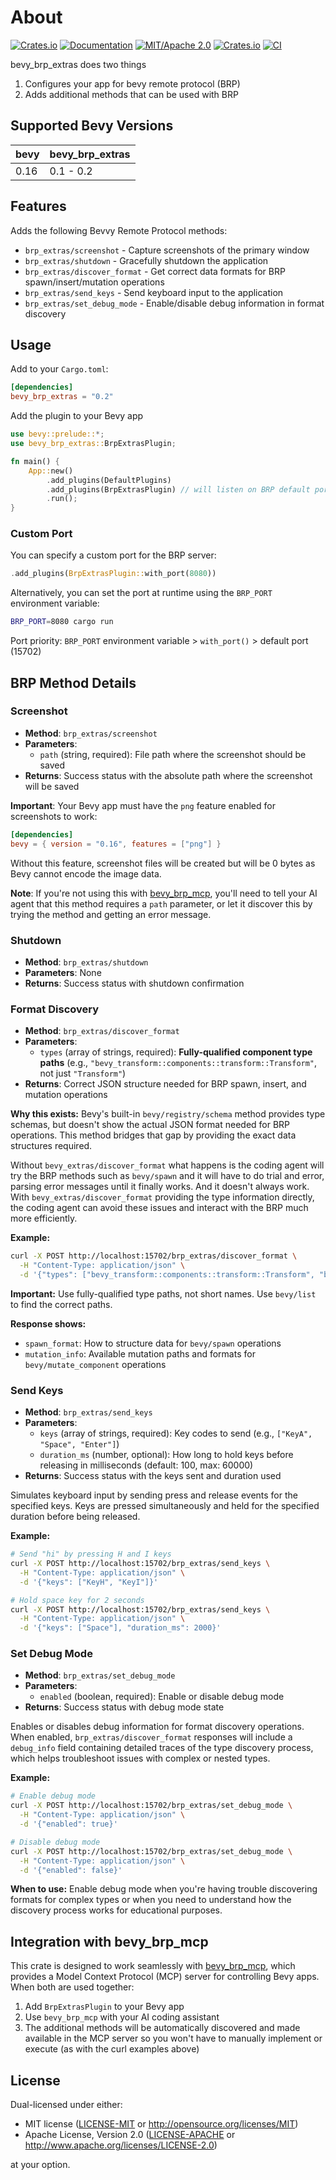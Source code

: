 # About

[![Crates.io](https://img.shields.io/crates/v/bevy_brp_extras.svg)](https://crates.io/crates/bevy_brp_extras)
[![Documentation](https://docs.rs/bevy_brp_extras/badge.svg)](https://docs.rs/bevy_brp_extras/)
[![MIT/Apache 2.0](https://img.shields.io/badge/license-MIT%2FApache-blue.svg)](https://github.com/natepiano/bevy_brp_extras#license)
[![Crates.io](https://img.shields.io/crates/d/bevy_brp_extras.svg)](https://crates.io/crates/bevy_brp_extras)
[![CI](https://github.com/natepiano/bevy_brp_extras/workflows/CI/badge.svg)](https://github.com/natepiano/bevy_brp_extras/actions)

bevy_brp_extras does two things
1. Configures your app for bevy remote protocol (BRP)
2. Adds additional methods that can be used with BRP

## Supported Bevy Versions

| bevy | bevy_brp_extras |
|------|-----------------|
| 0.16 | 0.1 - 0.2       |


## Features

Adds the following Bevvy Remote Protocol methods:
- `brp_extras/screenshot` - Capture screenshots of the primary window
- `brp_extras/shutdown` - Gracefully shutdown the application
- `brp_extras/discover_format` - Get correct data formats for BRP spawn/insert/mutation operations
- `brp_extras/send_keys` - Send keyboard input to the application
- `brp_extras/set_debug_mode` - Enable/disable debug information in format discovery

## Usage

Add to your `Cargo.toml`:

```toml
[dependencies]
bevy_brp_extras = "0.2"
```

Add the plugin to your Bevy app

```rust
use bevy::prelude::*;
use bevy_brp_extras::BrpExtrasPlugin;

fn main() {
    App::new()
        .add_plugins(DefaultPlugins)
        .add_plugins(BrpExtrasPlugin) // will listen on BRP default port 15702
        .run();
}
```

### Custom Port

You can specify a custom port for the BRP server:

```rust
.add_plugins(BrpExtrasPlugin::with_port(8080))
```

Alternatively, you can set the port at runtime using the `BRP_PORT` environment variable:

```bash
BRP_PORT=8080 cargo run
```

Port priority: `BRP_PORT` environment variable > `with_port()` > default port (15702)

## BRP Method Details

### Screenshot
- **Method**: `brp_extras/screenshot`
- **Parameters**:
  - `path` (string, required): File path where the screenshot should be saved
- **Returns**: Success status with the absolute path where the screenshot will be saved

**Important**: Your Bevy app must have the `png` feature enabled for screenshots to work:
```toml
[dependencies]
bevy = { version = "0.16", features = ["png"] }
```
Without this feature, screenshot files will be created but will be 0 bytes as Bevy cannot encode the image data.

**Note**: If you're not using this with [bevy_brp_mcp](https://github.com/natepiano/bevy_brp_mcp), you'll need to tell your AI agent that this method requires a `path` parameter, or let it discover this by trying the method and getting an error message.

### Shutdown
- **Method**: `brp_extras/shutdown`
- **Parameters**: None
- **Returns**: Success status with shutdown confirmation

### Format Discovery
- **Method**: `brp_extras/discover_format`
- **Parameters**:
  - `types` (array of strings, required): **Fully-qualified component type paths** (e.g., `"bevy_transform::components::transform::Transform"`, not just `"Transform"`)
- **Returns**: Correct JSON structure needed for BRP spawn, insert, and mutation operations

**Why this exists:** Bevy's built-in `bevy/registry/schema` method provides type schemas, but doesn't show the actual JSON format needed for BRP operations. This method bridges that gap by providing the exact data structures required.

Without `bevy_extras/discover_format` what happens is the coding agent will try the BRP methods such as `bevy/spawn` and it will have to do trial and error, parsing error messages until it finally works. And it doesn't always work. With `bevy_extras/discover_format` providing the type information directly, the coding agent can avoid these issues and interact with the BRP much more efficiently.

**Example:**
```bash
curl -X POST http://localhost:15702/brp_extras/discover_format \
  -H "Content-Type: application/json" \
  -d '{"types": ["bevy_transform::components::transform::Transform", "bevy_core::name::Name"]}'
```

**Important:** Use fully-qualified type paths, not short names. Use `bevy/list` to find the correct paths.

**Response shows:**
- `spawn_format`: How to structure data for `bevy/spawn` operations
- `mutation_info`: Available mutation paths and formats for `bevy/mutate_component` operations

### Send Keys
- **Method**: `brp_extras/send_keys`
- **Parameters**:
  - `keys` (array of strings, required): Key codes to send (e.g., `["KeyA", "Space", "Enter"]`)
  - `duration_ms` (number, optional): How long to hold keys before releasing in milliseconds (default: 100, max: 60000)
- **Returns**: Success status with the keys sent and duration used

Simulates keyboard input by sending press and release events for the specified keys. Keys are pressed simultaneously and held for the specified duration before being released.

**Example:**
```bash
# Send "hi" by pressing H and I keys
curl -X POST http://localhost:15702/brp_extras/send_keys \
  -H "Content-Type: application/json" \
  -d '{"keys": ["KeyH", "KeyI"]}'

# Hold space key for 2 seconds
curl -X POST http://localhost:15702/brp_extras/send_keys \
  -H "Content-Type: application/json" \
  -d '{"keys": ["Space"], "duration_ms": 2000}'
```

### Set Debug Mode
- **Method**: `brp_extras/set_debug_mode`
- **Parameters**:
  - `enabled` (boolean, required): Enable or disable debug mode
- **Returns**: Success status with debug mode state

Enables or disables debug information for format discovery operations. When enabled, `brp_extras/discover_format` responses will include a `debug_info` field containing detailed traces of the type discovery process, which helps troubleshoot issues with complex or nested types.

**Example:**
```bash
# Enable debug mode
curl -X POST http://localhost:15702/brp_extras/set_debug_mode \
  -H "Content-Type: application/json" \
  -d '{"enabled": true}'

# Disable debug mode
curl -X POST http://localhost:15702/brp_extras/set_debug_mode \
  -H "Content-Type: application/json" \
  -d '{"enabled": false}'
```

**When to use:** Enable debug mode when you're having trouble discovering formats for complex types or when you need to understand how the discovery process works for educational purposes.

## Integration with bevy_brp_mcp

This crate is designed to work seamlessly with [bevy_brp_mcp](https://github.com/natepiano/bevy_brp_mcp), which provides a Model Context Protocol (MCP) server for controlling Bevy apps. When both are used together:

1. Add `BrpExtrasPlugin` to your Bevy app
2. Use `bevy_brp_mcp` with your AI coding assistant
3. The additional methods will be automatically discovered and made available in the MCP server so you won't have to manually implement or execute (as with the curl examples above)

## License

Dual-licensed under either:
- MIT license ([LICENSE-MIT](LICENSE-MIT) or http://opensource.org/licenses/MIT)
- Apache License, Version 2.0 ([LICENSE-APACHE](LICENSE-APACHE) or http://www.apache.org/licenses/LICENSE-2.0)

at your option.
